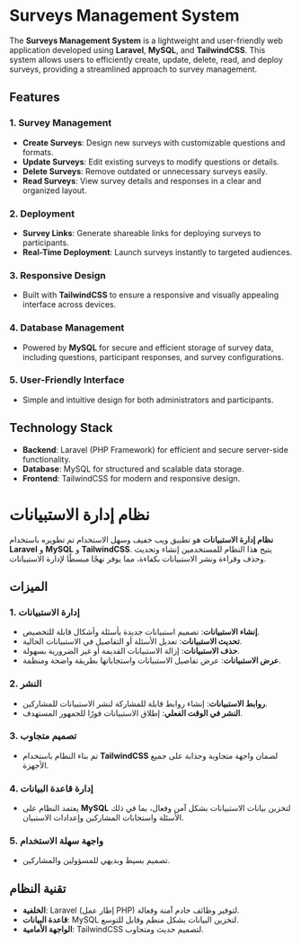 # Surveys Management System

The **Surveys Management System** is a lightweight and user-friendly web application developed using **Laravel**, **MySQL**, and **TailwindCSS**. This system allows users to efficiently create, update, delete, read, and deploy surveys, providing a streamlined approach to survey management.

## Features

### 1. Survey Management
- **Create Surveys**: Design new surveys with customizable questions and formats.  
- **Update Surveys**: Edit existing surveys to modify questions or details.  
- **Delete Surveys**: Remove outdated or unnecessary surveys easily.  
- **Read Surveys**: View survey details and responses in a clear and organized layout.  

### 2. Deployment
- **Survey Links**: Generate shareable links for deploying surveys to participants.  
- **Real-Time Deployment**: Launch surveys instantly to targeted audiences.  

### 3. Responsive Design
- Built with **TailwindCSS** to ensure a responsive and visually appealing interface across devices.  

### 4. Database Management
- Powered by **MySQL** for secure and efficient storage of survey data, including questions, participant responses, and survey configurations.  

### 5. User-Friendly Interface
- Simple and intuitive design for both administrators and participants.  

## Technology Stack
- **Backend**: Laravel (PHP Framework) for efficient and secure server-side functionality.  
- **Database**: MySQL for structured and scalable data storage.  
- **Frontend**: TailwindCSS for modern and responsive design.

# نظام إدارة الاستبيانات

**نظام إدارة الاستبيانات** هو تطبيق ويب خفيف وسهل الاستخدام تم تطويره باستخدام **Laravel** و **MySQL** و **TailwindCSS**. يتيح هذا النظام للمستخدمين إنشاء وتحديث وحذف وقراءة ونشر الاستبيانات بكفاءة، مما يوفر نهجًا مبسطًا لإدارة الاستبيانات.

## الميزات

### 1. إدارة الاستبيانات
- **إنشاء الاستبيانات**: تصميم استبيانات جديدة بأسئلة وأشكال قابلة للتخصيص.  
- **تحديث الاستبيانات**: تعديل الأسئلة أو التفاصيل في الاستبيانات الحالية.  
- **حذف الاستبيانات**: إزالة الاستبيانات القديمة أو غير الضرورية بسهولة.  
- **عرض الاستبيانات**: عرض تفاصيل الاستبيانات واستجاباتها بطريقة واضحة ومنظمة.  

### 2. النشر
- **روابط الاستبيانات**: إنشاء روابط قابلة للمشاركة لنشر الاستبيانات للمشاركين.  
- **النشر في الوقت الفعلي**: إطلاق الاستبيانات فورًا للجمهور المستهدف.  

### 3. تصميم متجاوب
- تم بناء النظام باستخدام **TailwindCSS** لضمان واجهة متجاوبة وجذابة على جميع الأجهزة.  

### 4. إدارة قاعدة البيانات
- يعتمد النظام على **MySQL** لتخزين بيانات الاستبيانات بشكل آمن وفعال، بما في ذلك الأسئلة واستجابات المشاركين وإعدادات الاستبيان.  

### 5. واجهة سهلة الاستخدام
- تصميم بسيط وبديهي للمسؤولين والمشاركين.  

## تقنية النظام
- **الخلفية**: Laravel (إطار عمل PHP) لتوفير وظائف خادم آمنة وفعالة.  
- **قاعدة البيانات**: MySQL لتخزين البيانات بشكل منظم وقابل للتوسع.  
- **الواجهة الأمامية**: TailwindCSS لتصميم حديث ومتجاوب.  

